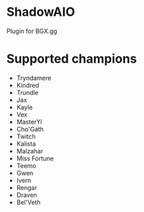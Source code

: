 # ShadowAIO
Plugin for BGX.gg

# Supported champions
- Tryndamere
- Kindred
- Trundle
- Jax
- Kayle
- Vex
- MasterYi
- Cho'Gath
- Twitch
- Kalista
- Malzahar
- Miss Fortune
- Teemo
- Gwen
- Ivern
- Rengar
- Draven
- Bel'Veth

